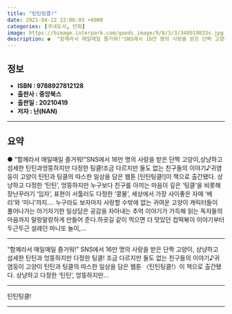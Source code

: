 ```yaml
---
title: "틴틴팅클!"
date: 2021-04-22 22:06:03 +0900
categories: [국내도서, 만화]
image: https://bimage.interpark.com/goods_image/9/8/3/3/348919833s.jpg
description: ●  "함께라서 매일매일 즐거워!"SNS에서 16만 명의 사랑을 받은 단짝 고양이,상냥하고 섬세한 틴틴과엉뚱하지만 다정한 팅클!조금 다르지만 둘도 없는 친구들의 이야기♪귀염둥이 고양이 틴틴과 팅클의 따스한 일상을 담은 웹툰 [틴틴팅클!]이 책으로 출간됐다. 상냥하고 다정한 ‘틴틴’, 엉뚱하지만 누구보다 
---
```


## **정보**

- **ISBN : 9788927812128**
- **출판사 : 중앙북스**
- **출판일 : 20210419**
- **저자 : 난(NAN)**

------



## **요약**

●  "함께라서 매일매일 즐거워!"SNS에서 16만 명의 사랑을 받은 단짝 고양이,상냥하고 섬세한 틴틴과엉뚱하지만 다정한 팅클!조금 다르지만 둘도 없는 친구들의 이야기♪귀염둥이 고양이 틴틴과 팅클의 따스한 일상을 담은 웹툰 [틴틴팅클!]이 책으로 출간됐다. 상냥하고 다정한 ‘틴틴’, 엉뚱하지만 누구보다 친구를 아끼는 마음이 깊은 ‘팅클’을 비롯해 장난꾸러기 ‘임자’, 표현이 서툴러도 다정한 ‘콩물’, 세상에서 가장 사이좋은 자매 ‘베리’와 ‘미니’까지.... 누구라도 보자마자 사랑할 수밖에 없는 귀여운 고양이 캐릭터들이 풀어나가는 아기자기한 일상담은 공감을 자아내는 추억 이야기가 가득해 읽는 독자들의 마음까지 말랑말랑하게 만들어 준다.하굣길 같이 먹으면 더 맛있던 컵떡볶이 이야기부터 두근두근 설레던 마니또 놀이,...

------

“함께라서 매일매일 즐거워!”
SNS에서 16만 명의 사랑을 받은 단짝 고양이,
상냥하고 섬세한 틴틴과
엉뚱하지만 다정한 팅클!
조금 다르지만 둘도 없는 친구들의 이야기♪귀염둥이 고양이 틴틴과 팅클의 따스한 일상을 담은 웹툰 〈틴틴팅클!〉이 책으로 출간됐다. 상냥하고 다정한 ‘틴틴’, 엉뚱하지만... 

------


틴틴팅클! 

------


